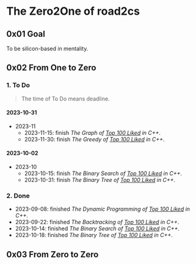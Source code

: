 # The Zero2One of road2cs

## 0x01 Goal

To be silicon-based in mentality.

## 0x02 From One to Zero

### 1. To Do

> The time of To Do means deadline.

#### 2023-10-31

- 2023-11
  - 2023-11-15: finish *The Graph of [*Top 100 Liked*](https://leetcode.com/studyplan/top-100-liked/) in C++*.
  - 2023-11-30: finish *The Greedy of [*Top 100 Liked*](https://leetcode.com/studyplan/top-100-liked/) in C++*.

#### 2023-10-02

- 2023-10
  - 2023-10-15: finish *The Binary Search of [*Top 100 Liked*](https://leetcode.com/studyplan/top-100-liked/) in C++*.
  - 2023-10-31: finish *The Binary Tree of [*Top 100 Liked*](https://leetcode.com/studyplan/top-100-liked/) in C++*.

### 2. Done

- 2023-09-08: finished *The Dynamic Programming of [*Top 100 Liked*](https://leetcode.com/studyplan/top-100-liked/) in C++*.
- 2023-09-22: finished *The Backtracking of [*Top 100 Liked*](https://leetcode.com/studyplan/top-100-liked/) in C++*.
- 2023-10-14: finished *The Binary Search of [*Top 100 Liked*](https://leetcode.com/studyplan/top-100-liked/) in C++*.
- 2023-10-18: finished *The Binary Tree of [*Top 100 Liked*](https://leetcode.com/studyplan/top-100-liked/) in C++*.

## 0x03 From Zero to Zero
